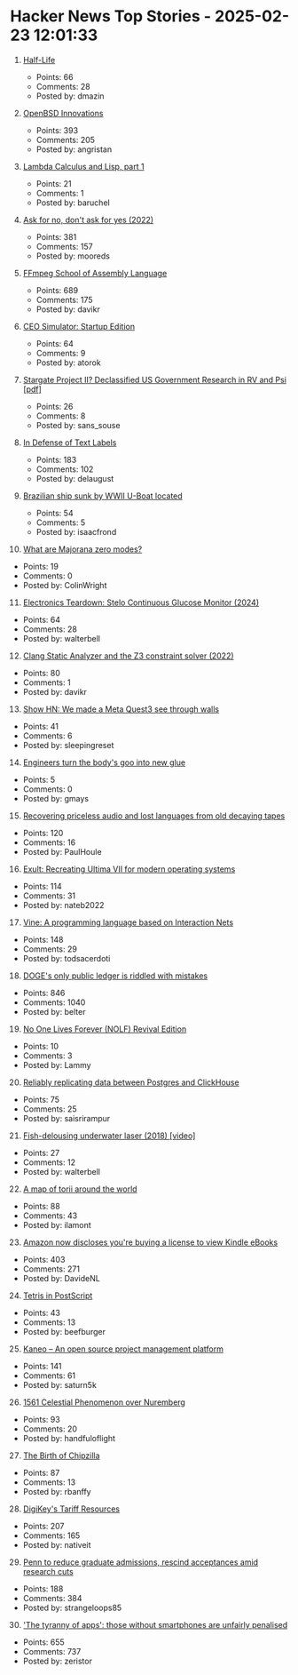# Hacker News Top Stories - 2025-02-23 12:01:33

1. [Half-Life](https://www.filfre.net/2024/12/half-life/)
   - Points: 66
   - Comments: 28
   - Posted by: dmazin

2. [OpenBSD Innovations](https://www.openbsd.org/innovations.html)
   - Points: 393
   - Comments: 205
   - Posted by: angristan

3. [Lambda Calculus and Lisp, part 1](https://babbagefiles.xyz/lambda-calculus-and-lisp-01/)
   - Points: 21
   - Comments: 1
   - Posted by: baruchel

4. [Ask for no, don't ask for yes (2022)](https://www.mooreds.com/wordpress/archives/3518)
   - Points: 381
   - Comments: 157
   - Posted by: mooreds

5. [FFmpeg School of Assembly Language](https://github.com/FFmpeg/asm-lessons/blob/main/lesson_01/index.md)
   - Points: 689
   - Comments: 175
   - Posted by: davikr

6. [CEO Simulator: Startup Edition](https://ceosimulator.vercel.app/)
   - Points: 64
   - Comments: 9
   - Posted by: atorok

7. [Stargate Project II? Declassified US Government Research in RV and Psi [pdf]](https://www.governmentattic.org/57docs/ThesisAnomalousHumanCognition2023.pdf)
   - Points: 26
   - Comments: 8
   - Posted by: sans_souse

8. [In Defense of Text Labels](https://www.chrbutler.com/in-defense-of-text-labels)
   - Points: 183
   - Comments: 102
   - Posted by: delaugust

9. [Brazilian ship sunk by WWII U-Boat located](https://archaeology.org/news/2025/02/19/brazilian-ship-sunk-by-wwii-u-boat-located/)
   - Points: 54
   - Comments: 5
   - Posted by: isaacfrond

10. [What are Majorana zero modes?](https://mathstodon.xyz/@johncarlosbaez/114031919391285877)
   - Points: 19
   - Comments: 0
   - Posted by: ColinWright

11. [Electronics Teardown: Stelo Continuous Glucose Monitor (2024)](https://andykong.org/blog/cgmteardown1)
   - Points: 64
   - Comments: 28
   - Posted by: walterbell

12. [Clang Static Analyzer and the Z3 constraint solver (2022)](https://www.cambus.net/clang-static-analyzer-and-the-z3-constraint-solver/)
   - Points: 80
   - Comments: 1
   - Posted by: davikr

13. [Show HN: We made a Meta Quest3 see through walls](https://0xredj.medium.com/how-we-built-a-vr-headset-that-sees-people-through-walls-treehacks-25-e517cb805b9c)
   - Points: 41
   - Comments: 6
   - Posted by: sleepingreset

14. [Engineers turn the body's goo into new glue](https://news.mit.edu/2025/engineers-turn-bodys-goo-into-new-glue-0217)
   - Points: 5
   - Comments: 0
   - Posted by: gmays

15. [Recovering priceless audio and lost languages from old decaying tapes](https://theconversation.com/how-were-recovering-priceless-audio-and-lost-languages-from-old-decaying-tapes-248116)
   - Points: 120
   - Comments: 16
   - Posted by: PaulHoule

16. [Exult: Recreating Ultima VII for modern operating systems](https://exult.sourceforge.io/index.php)
   - Points: 114
   - Comments: 31
   - Posted by: nateb2022

17. [Vine: A programming language based on Interaction Nets](https://vine.dev/docs/)
   - Points: 148
   - Comments: 29
   - Posted by: todsacerdoti

18. [DOGE's only public ledger is riddled with mistakes](https://www.nytimes.com/2025/02/21/upshot/doge-musk-trump-errors.html)
   - Points: 846
   - Comments: 1040
   - Posted by: belter

19. [No One Lives Forever (NOLF) Revival Edition](http://nolfrevival.tk/)
   - Points: 10
   - Comments: 3
   - Posted by: Lammy

20. [Reliably replicating data between Postgres and ClickHouse](https://benjaminwootton.com/insights/clickhouse-peerdb-cdc/)
   - Points: 75
   - Comments: 25
   - Posted by: saisrirampur

21. [Fish-delousing underwater laser (2018) [video]](https://www.youtube.com/watch?v=bZxw-Ji7K94)
   - Points: 27
   - Comments: 12
   - Posted by: walterbell

22. [A map of torii around the world](https://www.google.com/maps/d/viewer?mid=1RNaaTlz7U2FgjlvFARZQWHsMeWsTc2S1&hl=en)
   - Points: 88
   - Comments: 43
   - Posted by: ilamont

23. [Amazon now discloses you're buying a license to view Kindle eBooks](https://blog.the-ebook-reader.com/2025/02/22/amazon-now-openly-discloses-youre-buying-a-license-to-view-kindle-ebooks/)
   - Points: 403
   - Comments: 271
   - Posted by: DavideNL

24. [Tetris in PostScript](https://github.com/nst/PSTris)
   - Points: 43
   - Comments: 13
   - Posted by: beefburger

25. [Kaneo – An open source project management platform](https://kaneo.app/)
   - Points: 141
   - Comments: 61
   - Posted by: saturn5k

26. [1561 Celestial Phenomenon over Nuremberg](https://en.wikipedia.org/wiki/1561_celestial_phenomenon_over_Nuremberg)
   - Points: 93
   - Comments: 20
   - Posted by: handfuloflight

27. [The Birth of Chipzilla](https://www.abortretry.fail/p/the-birth-of-chipzilla)
   - Points: 87
   - Comments: 13
   - Posted by: rbanffy

28. [DigiKey's Tariff Resources](https://www.digikey.com/en/resources/tariff-resources)
   - Points: 207
   - Comments: 165
   - Posted by: nativeit

29. [Penn to reduce graduate admissions, rescind acceptances amid research cuts](https://www.thedp.com/article/2025/02/penn-graduate-student-class-size-cut-trump-funding)
   - Points: 188
   - Comments: 384
   - Posted by: strangeloops85

30. ['The tyranny of apps': those without smartphones are unfairly penalised](https://www.theguardian.com/money/2025/feb/22/the-tyranny-of-apps-those-without-smartphones-are-unfairly-penalised-say-campaigners)
   - Points: 655
   - Comments: 737
   - Posted by: zeristor

